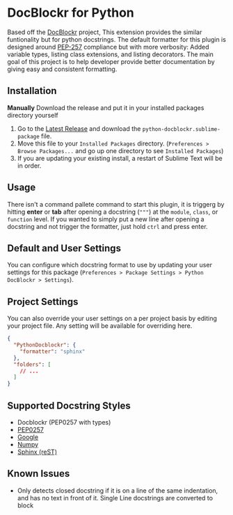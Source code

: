 # DocBlockr for Python

Based off the [DocBlockr](https://github.com/spadgos/sublime-jsdocs) project, This extension provides the similar funtionality but for python docstrings.
The default formatter for this plugin is designed around [PEP-257](https://www.python.org/dev/peps/pep-0257/) compliance but with more verbosity: Added variable types, listing class extensions, and listing decorators.
The main goal of this project is to help developer provide better documentation by giving easy and consistent formatting.

## Installation

<!-- **Package Control**
Now you can install it with package control!

1. Open your command pallete and type `Package Control: Install Package`.
1. Find this project `DocBlockr Python` and press `Enter`. -->

**Manually**
Download the release and put it in your installed packages directory yourself

1. Go to the [Latest Release](https://github.com/thep0y/python-docblockr/releases/latest) and download the `python-docblockr.sublime-package` file.
1. Move this file to your `Installed Packages` directory. (`Preferences > Browse Packages...` and go up one directory to see `Installed Packages`)
1. If you are updating your existing install, a restart of Sublime Text will be in order.

## Usage

There isn't a command pallete command to start this plugin, it is triggerg by hitting **enter** or **tab** after opening a docstring (`"""`) at the `module`, `class`, or `function` level.
If you wanted to simply put a new line after opening a docstring and not trigger the formatter, just hold `ctrl` and press enter.

## Default and User Settings

You can configure which docstring format to use by updating your user settings for this package (`Preferences > Package Settings > Python DocBlockr > Settings`).

## Project Settings

You can also override your user settings on a per project basis by editing your project file. Any setting will be available for overriding here.

```json
{
  "PythonDocblockr": {
    "formatter": "sphinx"
  },
  "folders": [
    // ...
  ]
}
```

## Supported Docstring Styles

- Docblockr (PEP0257 with types)
- [PEP0257](https://www.python.org/dev/peps/pep-0257/)
- [Google](https://google.github.io/styleguide/pyguide.html#Comments)
- [Numpy](https://numpydoc.readthedocs.io/en/latest/format.html#docstring-standard)
- [Sphinx (reST)](https://pythonhosted.org/an_example_pypi_project/sphinx.html)

## Known Issues

- Only detects closed docstring if it is on a line of the same indentation, and has no text in front of it. Single Line docstrings are converted to block
